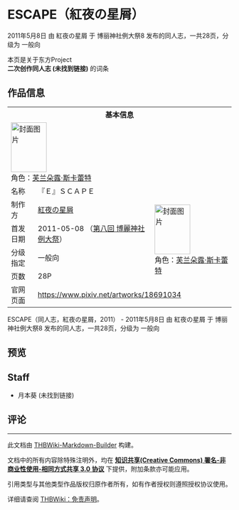 # ESCAPE（紅夜の星屑）

<!-- source html: G:\repos\THBWiki-Markdown-Builder\THBWikiMarkdown\Temp\main\c\ce\ns0%3AESCAPE%EF%BC%88%E7%B4%85%E5%A4%9C%E3%81%AE%E6%98%9F%E5%B1%91%EF%BC%89.html -->

2011年5月8日 由 紅夜の星屑 于 博丽神社例大祭8 发布的同人志，一共28页，分级为 一般向

本页是关于东方Project  
 **二次创作同人志 (未找到链接)** 的词条
## 作品信息

<table><tbody><tr><th colspan="3">基本信息</th></tr><tr><td class="cover-artwork-mobile" colspan="2"><a href="./文件-ESCAPE（紅夜の星屑）封面.jpg.md" class="image" title="封面图片"><img alt="封面图片" src="https://upload.thwiki.cc/thumb/1/19/ESCAPE%EF%BC%88%E7%B4%85%E5%A4%9C%E3%81%AE%E6%98%9F%E5%B1%91%EF%BC%89%E5%B0%81%E9%9D%A2.jpg/80px-ESCAPE%EF%BC%88%E7%B4%85%E5%A4%9C%E3%81%AE%E6%98%9F%E5%B1%91%EF%BC%89%E5%B0%81%E9%9D%A2.jpg" decoding="async" loading="lazy" width="80" height="112" srcset="https://upload.thwiki.cc/thumb/1/19/ESCAPE%EF%BC%88%E7%B4%85%E5%A4%9C%E3%81%AE%E6%98%9F%E5%B1%91%EF%BC%89%E5%B0%81%E9%9D%A2.jpg/119px-ESCAPE%EF%BC%88%E7%B4%85%E5%A4%9C%E3%81%AE%E6%98%9F%E5%B1%91%EF%BC%89%E5%B0%81%E9%9D%A2.jpg 1.5x, https://upload.thwiki.cc/thumb/1/19/ESCAPE%EF%BC%88%E7%B4%85%E5%A4%9C%E3%81%AE%E6%98%9F%E5%B1%91%EF%BC%89%E5%B0%81%E9%9D%A2.jpg/159px-ESCAPE%EF%BC%88%E7%B4%85%E5%A4%9C%E3%81%AE%E6%98%9F%E5%B1%91%EF%BC%89%E5%B0%81%E9%9D%A2.jpg 2x" data-file-width="854" data-file-height="1200"></a><div class="cover-char">角色：<a href="./芙兰朵露·斯卡蕾特.md" title="芙兰朵露·斯卡蕾特">芙兰朵露·斯卡蕾特</a></div></td>
</tr><tr><td class="label">名称</td><td colspan="2"> 『Ｅ』ＳＣＡＰＥ </td></tr><tr><td class="label">制作方</td><td><a href="./紅夜の星屑.md" title="紅夜の星屑">紅夜の星屑</a></td><td class="cover-artwork" rowspan="4" style="min-width:112px;"><a href="./文件-ESCAPE（紅夜の星屑）封面.jpg.md" class="image" title="封面图片"><img alt="封面图片" src="https://upload.thwiki.cc/thumb/1/19/ESCAPE%EF%BC%88%E7%B4%85%E5%A4%9C%E3%81%AE%E6%98%9F%E5%B1%91%EF%BC%89%E5%B0%81%E9%9D%A2.jpg/80px-ESCAPE%EF%BC%88%E7%B4%85%E5%A4%9C%E3%81%AE%E6%98%9F%E5%B1%91%EF%BC%89%E5%B0%81%E9%9D%A2.jpg" decoding="async" loading="lazy" width="80" height="112" srcset="https://upload.thwiki.cc/thumb/1/19/ESCAPE%EF%BC%88%E7%B4%85%E5%A4%9C%E3%81%AE%E6%98%9F%E5%B1%91%EF%BC%89%E5%B0%81%E9%9D%A2.jpg/119px-ESCAPE%EF%BC%88%E7%B4%85%E5%A4%9C%E3%81%AE%E6%98%9F%E5%B1%91%EF%BC%89%E5%B0%81%E9%9D%A2.jpg 1.5x, https://upload.thwiki.cc/thumb/1/19/ESCAPE%EF%BC%88%E7%B4%85%E5%A4%9C%E3%81%AE%E6%98%9F%E5%B1%91%EF%BC%89%E5%B0%81%E9%9D%A2.jpg/159px-ESCAPE%EF%BC%88%E7%B4%85%E5%A4%9C%E3%81%AE%E6%98%9F%E5%B1%91%EF%BC%89%E5%B0%81%E9%9D%A2.jpg 2x" data-file-width="854" data-file-height="1200"></a><div class="cover-char">角色：<a href="./芙兰朵露·斯卡蕾特.md" title="芙兰朵露·斯卡蕾特">芙兰朵露·斯卡蕾特</a></div></td>
</tr><tr><td class="label">首发日期</td><td>2011-05-08&#160;（<a href="/展会作品列表?e=%E5%8D%9A%E4%B8%BD%E7%A5%9E%E7%A4%BE%E4%BE%8B%E5%A4%A7%E7%A5%AD%238">第八回 博麗神社例大祭</a>）</td></tr><tr><td class="label">分级指定</td><td>一般向</td></tr><tr><td class="label">页数</td><td>28P</td></tr>
<tr><td class="label">官网页面</td><td colspan="2"><a rel="nofollow" class="external free" href="https://www.pixiv.net/artworks/18691034">https://www.pixiv.net/artworks/18691034</a></td></tr></tbody></table>

ESCAPE（同人志，紅夜の星屑，2011） - 2011年5月8日 由 紅夜の星屑 于 博丽神社例大祭8 发布的同人志，一共28页，分级为 一般向
## 预览
## Staff
- 月本葵 (未找到链接)

## 评论




---

此文档由 [THBWiki-Markdown-Builder](https://github.com/Delsin-Yu/THBWiki-Markdown-Builder) 构建。

文档中的所有内容除特殊注明外，均在 [**知识共享(Creative Commons) 署名-非商业性使用-相同方式共享 3.0 协议**](https://creativecommons.org/licenses/by-sa/3.0/deed.zh-hans) 下提供，附加条款亦可能应用。

引用类型与其他类型作品版权归原作者所有，如有作者授权则遵照授权协议使用。

详细请查阅 [THBWiki：免责声明](https://thbwiki.cc/THBWiki:%E5%85%8D%E8%B4%A3%E5%A3%B0%E6%98%8E)。

